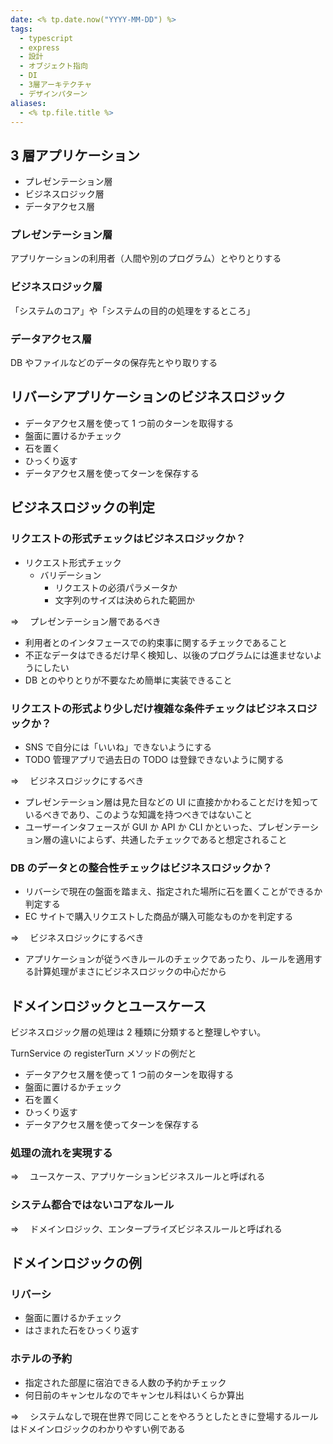 ```yaml
---
date: <% tp.date.now("YYYY-MM-DD") %>
tags:
  - typescript
  - express
  - 設計
  - オブジェクト指向
  - DI
  - 3層アーキテクチャ
  - デザインパターン
aliases:
  - <% tp.file.title %>
---
```


## 3 層アプリケーション

- プレゼンテーション層
- ビジネスロジック層
- データアクセス層

### プレゼンテーション層

アプリケーションの利用者（人間や別のプログラム）とやりとりする

### ビジネスロジック層

「システムのコア」や「システムの目的の処理をするところ」

### データアクセス層

DB やファイルなどのデータの保存先とやり取りする

## リバーシアプリケーションのビジネスロジック

- データアクセス層を使って 1 つ前のターンを取得する
- 盤面に置けるかチェック
- 石を置く
- ひっくり返す
- データアクセス層を使ってターンを保存する

## ビジネスロジックの判定

### リクエストの形式チェックはビジネスロジックか？

- リクエスト形式チェック
  - バリデーション
    - リクエストの必須パラメータか
    - 文字列のサイズは決められた範囲か

⇒ 　プレゼンテーション層であるべき

- 利用者とのインタフェースでの約束事に関するチェックであること
- 不正なデータはできるだけ早く検知し、以後のプログラムには進ませないようにしたい
- DB とのやりとりが不要なため簡単に実装できること

### リクエストの形式より少しだけ複雑な条件チェックはビジネスロジックか？

- SNS で自分には「いいね」できないようにする
- TODO 管理アプリで過去日の TODO は登録できないように関する

⇒ 　ビジネスロジックにするべき

- プレゼンテーション層は見た目などの UI に直接かかわることだけを知っているべきであり、このような知識を持つべきではないこと
- ユーザーインタフェースが GUI か API か CLI かといった、プレゼンテーション層の違いによらず、共通したチェックであると想定されること

### DB のデータとの整合性チェックはビジネスロジックか？

- リバーシで現在の盤面を踏まえ、指定された場所に石を置くことができるか判定する
- EC サイトで購入リクエストした商品が購入可能なものかを判定する

⇒ 　ビジネスロジックにするべき

- アプリケーションが従うべきルールのチェックであったり、ルールを適用する計算処理がまさにビジネスロジックの中心だから

## ドメインロジックとユースケース

ビジネスロジック層の処理は 2 種類に分類すると整理しやすい。

TurnService の registerTurn メソッドの例だと

- データアクセス層を使って 1 つ前のターンを取得する
- 盤面に置けるかチェック
- 石を置く
- ひっくり返す
- データアクセス層を使ってターンを保存する

### 処理の流れを実現する

⇒ 　ユースケース、アプリケーションビジネスルールと呼ばれる

### システム都合ではないコアなルール

⇒ 　ドメインロジック、エンタープライズビジネスルールと呼ばれる

## ドメインロジックの例

### リバーシ

- 盤面に置けるかチェック
- はさまれた石をひっくり返す

### ホテルの予約

- 指定された部屋に宿泊できる人数の予約かチェック
- 何日前のキャンセルなのでキャンセル料はいくらか算出

⇒ 　システムなしで現在世界で同じことをやろうとしたときに登場するルールはドメインロジックのわかりやすい例である
